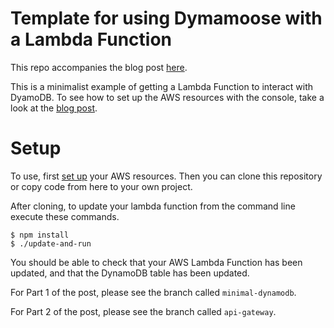 # Template for using Dymamoose with a Lambda Function

This repo accompanies the blog post [here](https://blog.robertm.cc/2022/10/24/using-aws-dynamoose-in-a-lambda-function.html).

This is a minimalist example of getting a Lambda Function to interact with DyamoDB.
To see how to set up the AWS resources with the console, take a look at the [blog post](https://blog.robertm.cc/2022/10/24/using-aws-dynamoose-in-a-lambda-function.html).

# Setup

To use, first [set up](https://blog.robertm.cc/2022/10/24/using-aws-dynamoose-in-a-lambda-function.html) your AWS resources. Then you can clone this repository or copy code from here to your own project.

After cloning, to update your lambda function from the command line execute these commands.

    $ npm install
    $ ./update-and-run

You should be able to check that your AWS Lambda Function has been updated, and that the DynamoDB table has been updated.

For Part 1 of the post, please see the branch called `minimal-dynamodb`.

For Part 2 of the post, please see the branch called `api-gateway`.